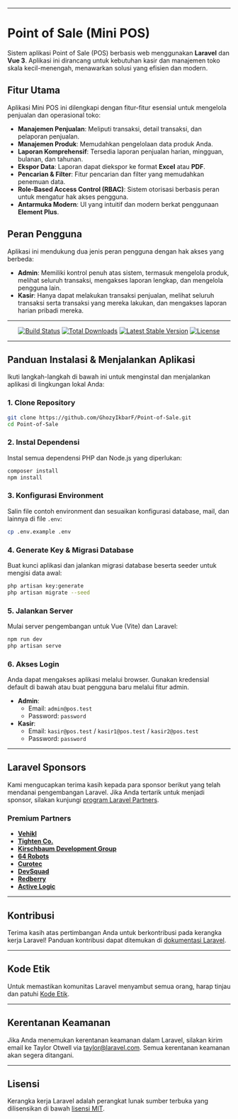 -----

# Point of Sale (Mini POS)

Sistem aplikasi Point of Sale (POS) berbasis web menggunakan **Laravel** dan **Vue 3**. Aplikasi ini dirancang untuk kebutuhan kasir dan manajemen toko skala kecil-menengah, menawarkan solusi yang efisien dan modern.

## Fitur Utama

Aplikasi Mini POS ini dilengkapi dengan fitur-fitur esensial untuk mengelola penjualan dan operasional toko:

  * **Manajemen Penjualan**: Meliputi transaksi, detail transaksi, dan pelaporan penjualan.
  * **Manajemen Produk**: Memudahkan pengelolaan data produk Anda.
  * **Laporan Komprehensif**: Tersedia laporan penjualan harian, mingguan, bulanan, dan tahunan.
  * **Ekspor Data**: Laporan dapat diekspor ke format **Excel** atau **PDF**.
  * **Pencarian & Filter**: Fitur pencarian dan filter yang memudahkan penemuan data.
  * **Role-Based Access Control (RBAC)**: Sistem otorisasi berbasis peran untuk mengatur hak akses pengguna.
  * **Antarmuka Modern**: UI yang intuitif dan modern berkat penggunaan **Element Plus**.

## Peran Pengguna

Aplikasi ini mendukung dua jenis peran pengguna dengan hak akses yang berbeda:

  * **Admin**: Memiliki kontrol penuh atas sistem, termasuk mengelola produk, melihat seluruh transaksi, mengakses laporan lengkap, dan mengelola pengguna lain.
  * **Kasir**: Hanya dapat melakukan transaksi penjualan, melihat seluruh transaksi serta transaksi yang mereka lakukan, dan mengakses laporan harian pribadi mereka.

-----

<p align="center">
<a href="https://github.com/laravel/framework/actions"><img src="https://github.com/laravel/framework/workflows/tests/badge.svg" alt="Build Status"></a>
<a href="https://packagist.org/packages/laravel/framework"><img src="https://img.shields.io/packagist/dt/laravel/framework" alt="Total Downloads"></a>
<a href="https://packagist.org/packages/laravel/framework"><img src="https://img.shields.io/packagist/v/laravel/framework" alt="Latest Stable Version"></a>
<a href="https://packagist.org/packages/laravel/framework"><img src="https://img.shields.io/packagist/l/laravel/framework" alt="License"></a>
</p>

-----

## Panduan Instalasi & Menjalankan Aplikasi

Ikuti langkah-langkah di bawah ini untuk menginstal dan menjalankan aplikasi di lingkungan lokal Anda:

### 1\. Clone Repository

```bash
git clone https://github.com/GhozyIkbarF/Point-of-Sale.git
cd Point-of-Sale
```

### 2\. Instal Dependensi

Instal semua dependensi PHP dan Node.js yang diperlukan:

```bash
composer install
npm install
```

### 3\. Konfigurasi Environment

Salin file contoh environment dan sesuaikan konfigurasi database, mail, dan lainnya di file `.env`:

```bash
cp .env.example .env
```

### 4\. Generate Key & Migrasi Database

Buat kunci aplikasi dan jalankan migrasi database beserta seeder untuk mengisi data awal:

```bash
php artisan key:generate
php artisan migrate --seed
```

### 5\. Jalankan Server

Mulai server pengembangan untuk Vue (Vite) dan Laravel:

```bash
npm run dev
php artisan serve
```

### 6\. Akses Login

Anda dapat mengakses aplikasi melalui browser. Gunakan kredensial default di bawah atau buat pengguna baru melalui fitur admin.

  * **Admin**:
      * Email: `admin@pos.test`
      * Password: `password`
  * **Kasir**:
      * Email: `kasir@pos.test` / `kasir1@pos.test` / `kasir2@pos.test`
      * Password: `password`

-----

## Laravel Sponsors

Kami mengucapkan terima kasih kepada para sponsor berikut yang telah mendanai pengembangan Laravel. Jika Anda tertarik untuk menjadi sponsor, silakan kunjungi [program Laravel Partners](https://partners.laravel.com).

### Premium Partners

  * **[Vehikl](https://vehikl.com)**
  * **[Tighten Co.](https://tighten.co)**
  * **[Kirschbaum Development Group](https://kirschbaumdevelopment.com)**
  * **[64 Robots](https://64robots.com)**
  * **[Curotec](https://www.curotec.com/services/technologies/laravel)**
  * **[DevSquad](https://devsquad.com/hire-laravel-developers)**
  * **[Redberry](https://redberry.international/laravel-development)**
  * **[Active Logic](https://activelogic.com)**

-----

## Kontribusi

Terima kasih atas pertimbangan Anda untuk berkontribusi pada kerangka kerja Laravel\! Panduan kontribusi dapat ditemukan di [dokumentasi Laravel](https://laravel.com/docs/contributions).

-----

## Kode Etik

Untuk memastikan komunitas Laravel menyambut semua orang, harap tinjau dan patuhi [Kode Etik](https://laravel.com/docs/contributions#code-of-conduct).

-----

## Kerentanan Keamanan

Jika Anda menemukan kerentanan keamanan dalam Laravel, silakan kirim email ke Taylor Otwell via [taylor@laravel.com](mailto:taylor@laravel.com). Semua kerentanan keamanan akan segera ditangani.

-----

## Lisensi

Kerangka kerja Laravel adalah perangkat lunak sumber terbuka yang dilisensikan di bawah [lisensi MIT](https://opensource.org/licenses/MIT).
